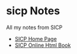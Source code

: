 # sicp Notes

All my notes from SICP

- [SICP Home Page](https://ocw.mit.edu/courses/electrical-engineering-and-computer-science/6-001-structure-and-interpretation-of-computer-programs-spring-2005/index.htm)
- [SICP Online Html Book](https://mitpress.mit.edu/sicp/full-text/book/book.html)
